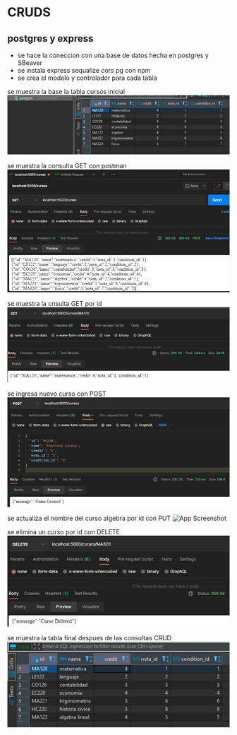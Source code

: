 # CRUDS
## postgres y express

- se hace la coneccion con una base de datos hecha en postgres y SBeaver
- se instala express sequalize cors pg con npm
- se crea el modelo y controlador para cada tabla

se muestra la base la tabla cursos inicial
![App Screenshot](https://github.com/ariescacy9/express_crud/blob/main/img/tablaCursos.JPG?raw=true)

se muestra la consulta GET con postman
![App Screenshot](https://github.com/ariescacy9/express_crud/blob/main/img/consultaCursos.JPG?raw=true)

se muestra la cnsulta GET por id
![App Screenshot](https://github.com/ariescacy9/express_crud/blob/main/img/busquedaID.JPG?raw=true)

se ingresa nuevo curso con POST
![App Screenshot](https://github.com/ariescacy9/express_crud/blob/main/img/crearCurso.JPG?raw=true)

se actualiza el nombre del curso algebra por id con PUT
![App Screenshot](https://github.com/ariescacy9/express_crud/blob/main/img/actualizadoCurso.JPG?raw=true)

se elimina un curso por id con DELETE
![App Screenshot](https://github.com/ariescacy9/express_crud/blob/main/img/eliminarCurso.JPG?raw=true)

se muestra la tabla final despues de las consultas CRUD
![App Screenshot](https://github.com/ariescacy9/express_crud/blob/main/img/datosActualizados.JPG?raw=true)
